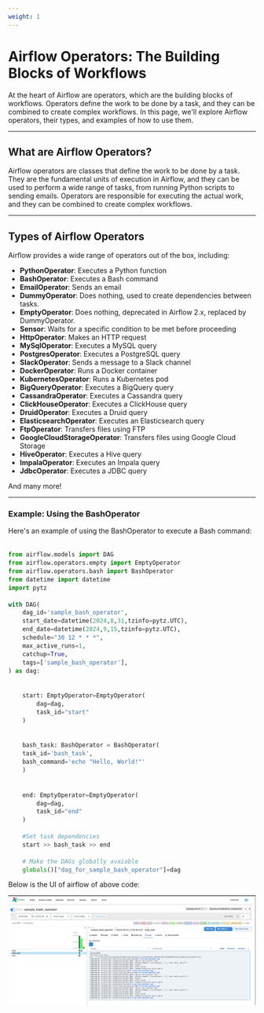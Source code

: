 ```yaml
---
weight: 1
---
```


# Airflow Operators: The Building Blocks of Workflows

 At the heart of Airflow are operators, which are the building blocks of workflows. Operators define the work to be done by a task, and they can be combined to create complex workflows. In this page, we'll explore Airflow operators, their types, and examples of how to use them.

-----------------------------

## What are Airflow Operators?
Airflow operators are classes that define the work to be done by a task. They are the fundamental units of execution in Airflow, and they can be used to perform a wide range of tasks, from running Python scripts to sending emails. Operators are responsible for executing the actual work, and they can be combined to create complex workflows.

-----------------------------


## Types of Airflow Operators

Airflow provides a wide range of operators out of the box, including:

* **PythonOperator**: Executes a Python function
* **BashOperator**: Executes a Bash command
* **EmailOperator**: Sends an email
* **DummyOperator**: Does nothing, used to create dependencies between tasks.
* **EmptyOperator**: Does nothing, deprecated in Airflow 2.x, replaced by DummyOperator.
* **Sensor**: Waits for a specific condition to be met before proceeding
* **HttpOperator**: Makes an HTTP request
* **MySqlOperator**: Executes a MySQL query
* **PostgresOperator**: Executes a PostgreSQL query
* **SlackOperator**: Sends a message to a Slack channel
* **DockerOperator**: Runs a Docker container
* **KubernetesOperator**: Runs a Kubernetes pod
* **BigQueryOperator**: Executes a BigQuery query
* **CassandraOperator**: Executes a Cassandra query
* **ClickHouseOperator**: Executes a ClickHouse query
* **DruidOperator**: Executes a Druid query
* **ElasticsearchOperator**: Executes an Elasticsearch query
* **FtpOperator**: Transfers files using FTP
* **GoogleCloudStorageOperator**: Transfers files using Google Cloud Storage
* **HiveOperator**: Executes a Hive query
* **ImpalaOperator**: Executes an Impala query
* **JdbcOperator**: Executes a JDBC query

And many more!

-----------------------------


### Example: Using the BashOperator

Here's an example of using the BashOperator to execute a Bash command:
```python

from airflow.models import DAG
from airflow.operators.empty import EmptyOperator
from airflow.operators.bash import BashOperator
from datetime import datetime
import pytz

with DAG(
    dag_id='sample_bash_operator',
    start_date=datetime(2024,8,31,tzinfo=pytz.UTC),
    end_date=datetime(2024,9,15,tzinfo=pytz.UTC),
    schedule="30 12 * * *",
    max_active_runs=1,
    catchup=True,
    tags=['sample_bash_operator'],
) as dag:
    
    
    start: EmptyOperator=EmptyOperator(
        dag=dag,
        task_id="start"
    )
    
    
    bash_task: BashOperator = BashOperator(
    task_id='bash_task',
    bash_command='echo "Hello, World!"'
    )
    
    
    end: EmptyOperator=EmptyOperator(
        dag=dag,
        task_id="end"
    )
    
    #Set task dependencies
    start >> bash_task >> end
    
    # Make the DAGs globally avaiable
    globals()["dag_for_sample_bash_operator"]=dag

```

Below is the UI of airflow of above code:

![Concept map](ui_bash_operator.png)

